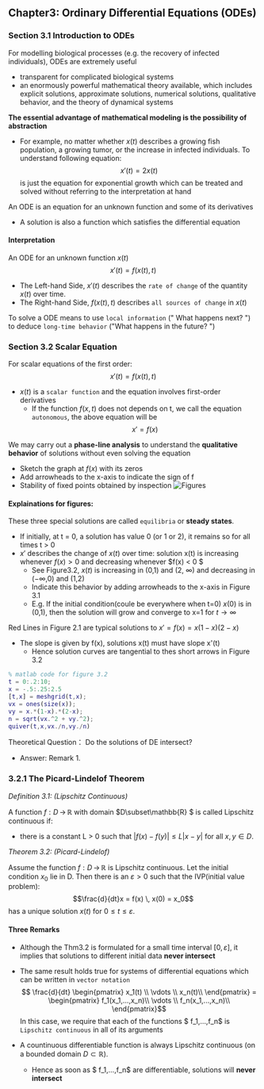 ## Chapter3: Ordinary Differential Equations (ODEs)

### Section 3.1 Introduction to ODEs

For modelling biological processes (e.g. the recovery of infected individuals), ODEs are extremely useful

- transparent for complicated biological systems
- an enormously powerful mathematical theory available, which includes explicit solutions, approximate solutions, numerical solutions, qualitative behavior, and the theory of dynamical systems

**The essential advantage of mathematical modeling is the possibility of abstraction**

- For example, no matter whether $x(t)$ describes a growing fish population, a growing tumor, or the increase in infected individuals. To understand following equation: $$x'(t) = 2x(t)$$ is just the equation for exponential growth which can be treated and solved without referring to the interpretation at hand

An ODE is an equation for an unknown function and some of its derivatives

- A solution is also a function which satisfies the differential equation

#### Interpretation

An ODE for an unknown function $x(t)$ $$x'(t) = f(x(t),t)$$

- The Left-hand Side, $x'(t)$ describes the `rate of change` of the quantity $x(t)$ over time.
- The Right-hand Side, $f(x(t),t)$ describes `all sources of change` in $x(t)$

To solve a ODE means to use `local information` (" What happens next? ") to deduce `long-time behavior` ("What happens in the future? ")

### Section 3.2 Scalar Equation

For scalar equations of the first order:$$x'(t) = f(x(t),t)$$

- $x(t)$ is a `scalar function` and the equation involves first-order derivatives
  - If the function $f(x,t)$ does not depends on t, we call the equation `autonomous`, the above equation will be $$x' = f(x)$$

We may carry out a **phase-line analysis** to understand the **qualitative behavior** of solutions without even solving the equation
- Sketch the graph at $f(x)$ with its zeros
- Add arrowheads to the x-axis to indicate the sign of f
- Stability of fixed points obtained by inspection
![Figures](https://imgkr.cn-bj.ufileos.com/08013fea-daf3-4322-b90e-43b248fd7dc0.jpeg)
#### Explainations for figures:
These three special solutions are called `equilibria` or **steady states**. 
- If initially, at t = 0, a solution has value 0 (or 1 or 2), it remains so for all times t > 0 
- $x'$ describes the change of $x(t)$ over time: solution x(t) is increasing whenever $f(x) > 0$ and decreasing whenever $f(x) < 0 $
  - See Figure3.2, $x(t)$ is increasing in (0,1) and (2, $\infty$) and decreasing in ($-\infty$,0) and (1,2)
  - Indicate this behavior by adding arrowheads to the x-axis in Figure 3.1
  - E.g. If the initial condition(coule be everywhere when t=0) $x(0)$ is in (0,1), then the solution will grow and converge to x=1 for $t\to\infty$
  
Red Lines in Figure 2.1 are typical solutions to $x' = f(x) = x(1-x)(2-x)$
- The slope is given by f(x), solutions x(t) must have slope x'(t) 
  - Hence solution curves are tangential to thes short arrows in Figure 3.2
```matlab
% matlab code for figure 3.2
t = 0:.2:10;
x = -.5:.25:2.5
[t,x] = meshgrid(t,x);
vx = ones(size(x));
vy = x.*(1-x).*(2-x);
n = sqrt(vx.^2 + vy.^2);
quiver(t,x,vx./n,vy./n)
```
Theoretical Question： Do the solutions of DE intersect?
  - Answer: Remark 1.
  


### 3.2.1 The Picard-Lindelof Theorem
*Definition 3.1: (Lipschitz Continuous)*

A function $f: D\,\to\,\mathbb{R}$ with domain $D\subset\mathbb{R} $ is called Lipschitz continuous if:
- there is a constant L > 0 such that $|f(x) - f(y)| \leq L|x-y|$ for all $x, y \in D.$

*Theorem 3.2: (Picard-Lindelof)*

Assume the function  $f: D\,\to\,\mathbb{R}$ is Lipschitz continuous. Let the initial condition $x_0$  lie in D. Then there is an $\varepsilon > 0$ such that the IVP(initial value problem): $$\frac{d}{dt}x = f(x) \, x(0) = x_0$$ has a unique solution $x(t)$ for $0\leq t \leq \varepsilon.$

#### Three Remarks
- Although the Thm3.2 is formulated for a small time interval $[0, \varepsilon]$, it implies that solutions to different initial data **never intersect**
- The same result holds true for systems of differential equations which can be written in `vector notation` 
$$
\frac{d}{dt}
\begin{pmatrix}
x_1(t)   \\
\vdots \\
x_n(t)\\
\end{pmatrix}
=
\begin{pmatrix}
f_1(x_1,...,x_n)\\
\vdots \\
f_n(x_1,...,x_n)\\
\end{pmatrix}$$
In this case, we require that each of the functions $ f_1,...,f_n$ is `Lipschitz continuous` in all of its arguments

- A countinuous differentiable function is always Lipschitz continuous (on a bounded domain $D \subset \mathbb{R}$).
  - Hence as soon as $ f_1,...,f_n$ are differentiable, solutions will **never intersect**
